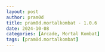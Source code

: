```yaml
---
layout: post
author: pram0d
title: pram0d.mortalkombat - 1.0.6
date: 2024-10-08
categories: [Arcade, Mortal Kombat]
tags: [pram0d.mortalkombat]
---
```


